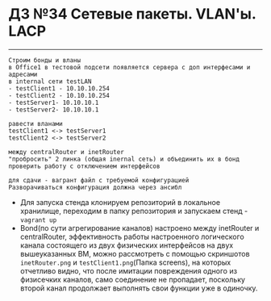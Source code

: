 # ДЗ №34 Сетевые пакеты. VLAN'ы. LACP
--------------------------------------------------------------------------------------------
```
Строим бонды и вланы
в Office1 в тестовой подсети появляется сервера с доп интерфесами и адресами
в internal сети testLAN
- testClient1 - 10.10.10.254
- testClient2 - 10.10.10.254
- testServer1- 10.10.10.1
- testServer2- 10.10.10.1

равести вланами
testClient1 <-> testServer1
testClient2 <-> testServer2

между centralRouter и inetRouter
"пробросить" 2 линка (общая inernal сеть) и объединить их в бонд
проверить работу c отключением интерфейсов

для сдачи - вагрант файл с требуемой конфигурацией
Разворачиваться конфигурация должна через ансибл
```
- Для запуска стенда клонируем репозиторий в локальное хранилище, переходим в папку репозитория и запускаем стенд - ```vagrant up```
- Bond(по сути агрегирование каналов) настроено между inetRouter и centralRouter, эффективность работы настроенного логического канала состоящего из двух физических интерфейсов на двух вышеуказанных ВМ, можно рассмотреть с помощью скриншотов ```inetRouter.png``` и ```testClient1.png```(Папка screens), на которых отчетливо видно, что после имитации повреждения одного из физисечких каналов, само соединение не пропадает, поскольку второй канал продолжает выполнять свои функции уже в одиночку.
